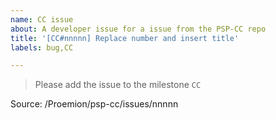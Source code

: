 ```yaml
---
name: CC issue
about: A developer issue for a issue from the PSP-CC repo
title: '[CC#nnnnn] Replace number and insert title'
labels: bug,CC

---
```

> Please add the issue to the milestone `CC`

Source: /Proemion/psp-cc/issues/nnnnn

